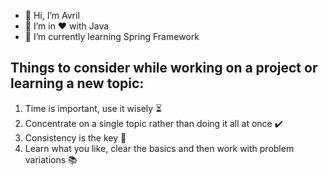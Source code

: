 - 👋 Hi, I’m Avril
- 👀 I’m in ❤️ with Java
- 🌱 I’m currently learning Spring Framework


## Things to consider while working on a project or learning a new topic:
1. Time is important, use it wisely ⏳
2. Concentrate on a single topic rather than doing it all at once ✔️
3. Consistency is the key 🔑
4. Learn what you like, clear the basics and then work with problem variations 📚

